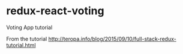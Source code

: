 # redux-react-voting
Voting App tutorial

From the tutorial http://teropa.info/blog/2015/09/10/full-stack-redux-tutorial.html

